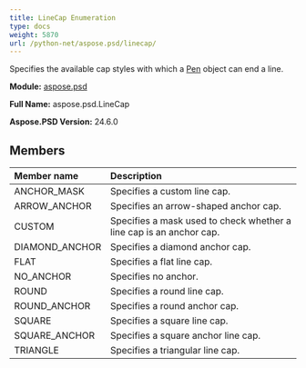```yaml
---
title: LineCap Enumeration
type: docs
weight: 5870
url: /python-net/aspose.psd/linecap/
---
```


Specifies the available cap styles with which a [Pen](/psd/python-net/aspose.psd/pen/) object can end a line.

**Module:** [aspose.psd](/psd/python-net/aspose.psd/)

**Full Name:** aspose.psd.LineCap

**Aspose.PSD Version:** 24.6.0

## **Members**
| **Member name** | **Description** |
| :- | :- |
| ANCHOR_MASK | Specifies a custom line cap. |
| ARROW_ANCHOR | Specifies an arrow-shaped anchor cap. |
| CUSTOM | Specifies a mask used to check whether a line cap is an anchor cap. |
| DIAMOND_ANCHOR | Specifies a diamond anchor cap. |
| FLAT | Specifies a flat line cap. |
| NO_ANCHOR | Specifies no anchor. |
| ROUND | Specifies a round line cap. |
| ROUND_ANCHOR | Specifies a round anchor cap. |
| SQUARE | Specifies a square line cap. |
| SQUARE_ANCHOR | Specifies a square anchor line cap. |
| TRIANGLE | Specifies a triangular line cap. |
